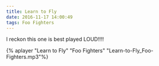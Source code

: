 ```yaml
---
title: Learn to Fly
date: 2016-11-17 14:00:49
tags: Foo Fighters
---
```

I reckon this one is best played LOUD!!!!

{% aplayer "Learn to Fly" "Foo Fighters" "Learn-to-Fly_Foo-Fighters.mp3"%}
